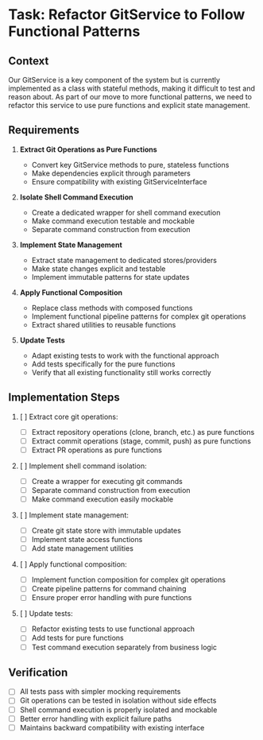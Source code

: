 # Task: Refactor GitService to Follow Functional Patterns

## Context

Our GitService is a key component of the system but is currently implemented as a class with stateful methods, making it difficult to test and reason about. As part of our move to more functional patterns, we need to refactor this service to use pure functions and explicit state management.

## Requirements

1.  **Extract Git Operations as Pure Functions**

    - Convert key GitService methods to pure, stateless functions
    - Make dependencies explicit through parameters
    - Ensure compatibility with existing GitServiceInterface

2.  **Isolate Shell Command Execution**

    - Create a dedicated wrapper for shell command execution
    - Make command execution testable and mockable
    - Separate command construction from execution

3.  **Implement State Management**

    - Extract state management to dedicated stores/providers
    - Make state changes explicit and testable
    - Implement immutable patterns for state updates

4.  **Apply Functional Composition**

    - Replace class methods with composed functions
    - Implement functional pipeline patterns for complex git operations
    - Extract shared utilities to reusable functions

5.  **Update Tests**
    - Adapt existing tests to work with the functional approach
    - Add tests specifically for the pure functions
    - Verify that all existing functionality still works correctly

## Implementation Steps

1.  [ ] Extract core git operations:

    - [ ] Extract repository operations (clone, branch, etc.) as pure functions
    - [ ] Extract commit operations (stage, commit, push) as pure functions
    - [ ] Extract PR operations as pure functions

2.  [ ] Implement shell command isolation:

    - [ ] Create a wrapper for executing git commands
    - [ ] Separate command construction from execution
    - [ ] Make command execution easily mockable

3.  [ ] Implement state management:

    - [ ] Create git state store with immutable updates
    - [ ] Implement state access functions
    - [ ] Add state management utilities

4.  [ ] Apply functional composition:

    - [ ] Implement function composition for complex git operations
    - [ ] Create pipeline patterns for command chaining
    - [ ] Ensure proper error handling with pure functions

5.  [ ] Update tests:
    - [ ] Refactor existing tests to use functional approach
    - [ ] Add tests for pure functions
    - [ ] Test command execution separately from business logic

## Verification

- [ ] All tests pass with simpler mocking requirements
- [ ] Git operations can be tested in isolation without side effects
- [ ] Shell command execution is properly isolated and mockable
- [ ] Better error handling with explicit failure paths
- [ ] Maintains backward compatibility with existing interface
